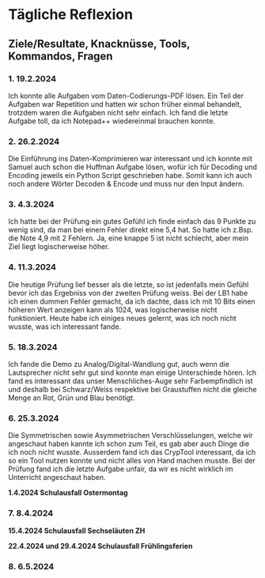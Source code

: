 # Tägliche Reflexion

## Ziele/Resultate, Knacknüsse, Tools, Kommandos, Fragen

### 1. 19.2.2024

Ich konnte alle Aufgaben vom Daten-Codierungs-PDF lösen. Ein Teil der Aufgaben war Repetition und hatten wir schon früher einmal behandelt, trotzdem waren die Aufgaben nicht sehr einfach. Ich fand die letzte Aufgabe toll, da ich Notepad++ wiedereinmal brauchen konnte.

### 2. 26.2.2024

Die Einführung ins Daten-Komprimieren war interessant und ich konnte mit Samuel auch schon die Huffman Aufgabe lösen, wofür ich für Decoding und Encoding jeweils ein Python Script geschrieben habe. Somit kann ich auch noch andere Wörter Decoden & Encode und muss nur den Input ändern.

### 3. 4.3.2024

Ich hatte bei der Prüfung ein gutes Gefühl ich finde einfach das 9 Punkte zu wenig sind, da man bei einem Fehler direkt eine 5,4 hat. So hatte ich z.Bsp. die Note 4,9 mit 2 Fehlern. Ja, eine knappe 5 ist nicht schlecht, aber mein Ziel liegt logischerweise höher.

### 4. 11.3.2024

Die heutige Prüfung lief besser als die letzte, so ist jedenfalls mein Gefühl bevor ich das Ergebniss von der zweiten Prüfung weiss. Bei der LB1 habe ich einen dummen Fehler gemacht, da ich dachte, dass ich mit 10 Bits einen höheren Wert anzeigen kann als 1024, was logischerweise nicht funktioniert. Heute habe ich einiges neues gelernt, was ich noch nicht wusste, was ich interessant fande.

### 5. 18.3.2024

Ich fande die Demo zu Analog/Digital-Wandlung gut, auch wenn die Lautsprecher nicht sehr gut sind konnte man einige Unterschiede hören. Ich fand es interessant das unser Menschliches-Auge sehr Farbempfindlich ist und deshalb bei Schwarz/Weiss respektive bei Graustuffen nicht die gleiche Menge an Rot, Grün und Blau benötigt.

### 6. 25.3.2024

Die Symmetrischen sowie Asymmetrischen Verschlüsselungen, welche wir angeschaut haben kannte ich schon zum Teil, es gab aber auch Dinge die ich noch nicht wusste. Ausserdem fand ich das CrypTool interessant, da ich so ein Tool nutzen konnte und nicht alles von Hand machen musste. Bei der Prüfung fand ich die letzte Aufgabe unfair, da wir es nicht wirklich im Unterricht angeschaut haben.

**1.4.2024 Schulausfall Ostermontag**

### 7. 8.4.2024

**15.4.2024 Schulausfall Sechseläuten ZH**

**22.4.2024 und 29.4.2024  Schulausfall Frühlingsferien**

### 8. 6.5.2024
